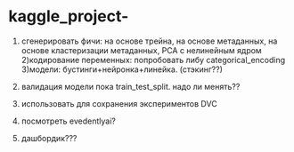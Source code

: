 # kaggle_project-

1) сгенерировать фичи:
на основе трейна, на основе метаданных, на основе кластеризации метаданных, PCA с нелинейным ядром
2)кодирование переменных:
попробовать либу categorical_encoding 
3)модели:
бустинги+нейронка+линейка. (стэкинг??)
4) валидация модели
пока train_test_split.  надо ли менять??


5) использовать для сохранения экспериментов  DVC
6) посмотреть evedentlyai?
7) дашбордик???